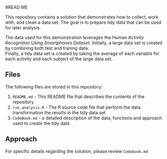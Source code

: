 
#READ ME

This repository contains a solution that demonstrates how to collect, work with, and clean a data set. The goal is to prepare tidy data that can be used for later analysis.

The data used for this demonstration leverages the Human *Activity Recognition Using Smartphones Dataset.* Initially, a large data set is created by combining both test and traning data.  
Finally, a tidy data set is created by taking the average of each variable for each activity and each subject of the large data set.


## Files
The following files are stored in this repository:

1. `README.md`  - This README file that describes the contents of the repository
2. `run_analysis.R`  - The R source code file that perform the data transformation the results in the tidy data set
3. `CodeBook.md` - a detailed description of the data, functions and approach used to create the tidy data
   

## Approach
For specific details regarding the solution, please review `Codebook.md`

